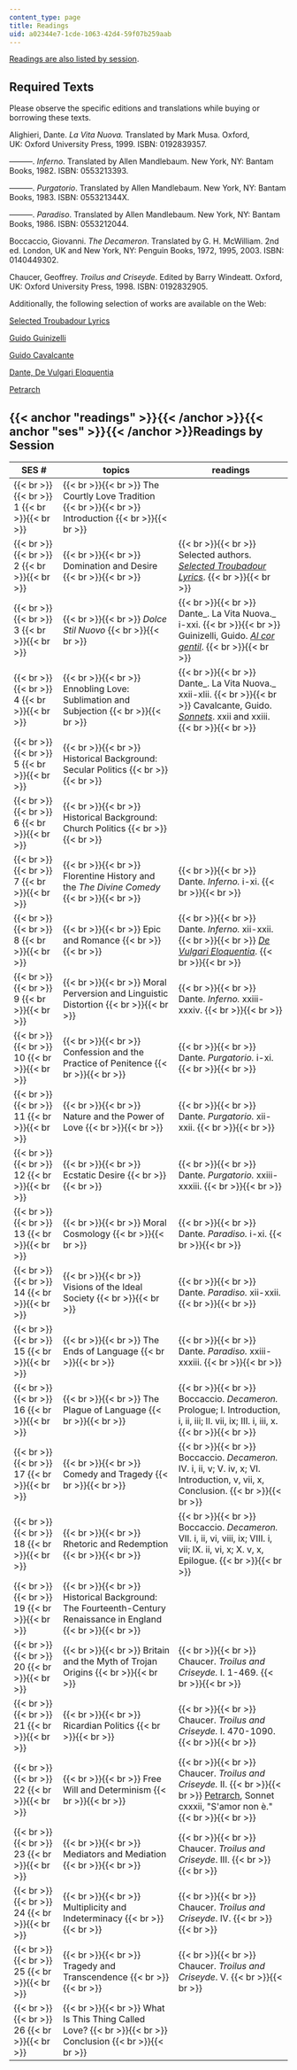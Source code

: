 ```yaml
---
content_type: page
title: Readings
uid: a02344e7-1cde-1063-42d4-59f07b259aab
---
```


[Readings are also listed by session](#ses).

Required Texts
--------------

Please observe the specific editions and translations while buying or borrowing these texts.

Alighieri, Dante. _La Vita Nuova._ Translated by Mark Musa. Oxford, UK: Oxford University Press, 1999. ISBN: 0192839357.

———. _Inferno_. Translated by Allen Mandlebaum. New York, NY: Bantam Books, 1982. ISBN: 0553213393.

———. _Purgatorio_. Translated by Allen Mandlebaum. New York, NY: Bantam Books, 1983. ISBN: 055321344X.

———. _Paradiso_. Translated by Allen Mandlebaum. New York, NY: Bantam Books, 1986. ISBN: 0553212044.

Boccaccio, Giovanni. _The Decameron_. Translated by G. H. McWilliam. 2nd ed. London, UK and New York, NY: Penguin Books, 1972, 1995, 2003. ISBN: 0140449302.

Chaucer, Geoffrey. _Troilus and Criseyde_. Edited by Barry Windeatt. Oxford, UK: Oxford University Press, 1998. ISBN: 0192832905.

Additionally, the following selection of works are available on the Web:

[Selected Troubadour Lyrics](http://www.britannica.com/art/troubadour-lyric-artist)

[Guido Guinizelli](http://www.auburn.edu/~bertocr/)

[Guido Cavalcante](http://www.sonnets.org/pound.htm)

[Dante, De Vulgari Eloquentia](http://www.danteonline.it/italiano/opere.asp?idope=3&idlang=OR)

[Petrarch](http://translations-ink.com/Canzon5.html)

{{< anchor "readings" >}}{{< /anchor >}}{{< anchor "ses" >}}{{< /anchor >}}Readings by Session
----------------------------------------------------------------------------------------------

| SES # | topics | readings |
| --- | --- | --- |
|  {{< br >}}{{< br >}} 1 {{< br >}}{{< br >}}  |  {{< br >}}{{< br >}} The Courtly Love Tradition {{< br >}}{{< br >}} Introduction {{< br >}}{{< br >}}  | &nbsp; |
|  {{< br >}}{{< br >}} 2 {{< br >}}{{< br >}}  |  {{< br >}}{{< br >}} Domination and Desire {{< br >}}{{< br >}}  |  {{< br >}}{{< br >}} Selected authors. [_Selected Troubadour Lyrics_](http://www.britannica.com/art/troubadour-lyric-artist). {{< br >}}{{< br >}}  |
|  {{< br >}}{{< br >}} 3 {{< br >}}{{< br >}}  |  {{< br >}}{{< br >}} _Dolce Stil Nuovo_ {{< br >}}{{< br >}}  |  {{< br >}}{{< br >}} Dante_. La Vita Nuova._ i-xxi. {{< br >}}{{< br >}} Guinizelli, Guido. [_Al cor gentil_](http://www.auburn.edu/~bertocr/). {{< br >}}{{< br >}}  |
|  {{< br >}}{{< br >}} 4 {{< br >}}{{< br >}}  |  {{< br >}}{{< br >}} Ennobling Love: Sublimation and Subjection {{< br >}}{{< br >}}  |  {{< br >}}{{< br >}} Dante_. La Vita Nuova._ xxii-xlii. {{< br >}}{{< br >}} Cavalcante, Guido. [_Sonnets_](http://www.sonnets.org/pound.htm). xxii and xxiii. {{< br >}}{{< br >}}  |
|  {{< br >}}{{< br >}} 5 {{< br >}}{{< br >}}  |  {{< br >}}{{< br >}} Historical Background: Secular Politics {{< br >}}{{< br >}}  | &nbsp; |
|  {{< br >}}{{< br >}} 6 {{< br >}}{{< br >}}  |  {{< br >}}{{< br >}} Historical Background: Church Politics {{< br >}}{{< br >}}  | &nbsp; |
|  {{< br >}}{{< br >}} 7 {{< br >}}{{< br >}}  |  {{< br >}}{{< br >}} Florentine History and the _The Divine Comedy_ {{< br >}}{{< br >}}  |  {{< br >}}{{< br >}} Dante. _Inferno._ i-xi. {{< br >}}{{< br >}}  |
|  {{< br >}}{{< br >}} 8 {{< br >}}{{< br >}}  |  {{< br >}}{{< br >}} Epic and Romance {{< br >}}{{< br >}}  |  {{< br >}}{{< br >}} Dante. _Inferno._ xii-xxii. {{< br >}}{{< br >}} [_De Vulgari Eloquentia_](http://www.danteonline.it/italiano/opere.asp?idope=3&idlang=OR). {{< br >}}{{< br >}}  |
|  {{< br >}}{{< br >}} 9 {{< br >}}{{< br >}}  |  {{< br >}}{{< br >}} Moral Perversion and Linguistic Distortion {{< br >}}{{< br >}}  |  {{< br >}}{{< br >}} Dante. _Inferno._ xxiii-xxxiv. {{< br >}}{{< br >}}  |
|  {{< br >}}{{< br >}} 10 {{< br >}}{{< br >}}  |  {{< br >}}{{< br >}} Confession and the Practice of Penitence {{< br >}}{{< br >}}  |  {{< br >}}{{< br >}} Dante. _Purgatorio._ i-xi. {{< br >}}{{< br >}}  |
|  {{< br >}}{{< br >}} 11 {{< br >}}{{< br >}}  |  {{< br >}}{{< br >}} Nature and the Power of Love {{< br >}}{{< br >}}  |  {{< br >}}{{< br >}} Dante. _Purgatorio._ xii-xxii. {{< br >}}{{< br >}}  |
|  {{< br >}}{{< br >}} 12 {{< br >}}{{< br >}}  |  {{< br >}}{{< br >}} Ecstatic Desire {{< br >}}{{< br >}}  |  {{< br >}}{{< br >}} Dante. _Purgatorio._ xxiii-xxxiii. {{< br >}}{{< br >}}  |
|  {{< br >}}{{< br >}} 13 {{< br >}}{{< br >}}  |  {{< br >}}{{< br >}} Moral Cosmology {{< br >}}{{< br >}}  |  {{< br >}}{{< br >}} Dante. _Paradiso._ i-xi. {{< br >}}{{< br >}}  |
|  {{< br >}}{{< br >}} 14 {{< br >}}{{< br >}}  |  {{< br >}}{{< br >}} Visions of the Ideal Society {{< br >}}{{< br >}}  |  {{< br >}}{{< br >}} Dante. _Paradiso._ xii-xxii. {{< br >}}{{< br >}}  |
|  {{< br >}}{{< br >}} 15 {{< br >}}{{< br >}}  |  {{< br >}}{{< br >}} The Ends of Language {{< br >}}{{< br >}}  |  {{< br >}}{{< br >}} Dante. _Paradiso._ xxiii-xxxiii. {{< br >}}{{< br >}}  |
|  {{< br >}}{{< br >}} 16 {{< br >}}{{< br >}}  |  {{< br >}}{{< br >}} The Plague of Language {{< br >}}{{< br >}}  |  {{< br >}}{{< br >}} Boccaccio. _Decameron._ Prologue; I. Introduction, i, ii, iii; II. vii, ix; III. i, iii, x. {{< br >}}{{< br >}}  |
|  {{< br >}}{{< br >}} 17 {{< br >}}{{< br >}}  |  {{< br >}}{{< br >}} Comedy and Tragedy {{< br >}}{{< br >}}  |  {{< br >}}{{< br >}} Boccaccio. _Decameron._ IV. i, ii, v; V. iv, x; VI. Introduction, v, vii, x, Conclusion. {{< br >}}{{< br >}}  |
|  {{< br >}}{{< br >}} 18 {{< br >}}{{< br >}}  |  {{< br >}}{{< br >}} Rhetoric and Redemption {{< br >}}{{< br >}}  |  {{< br >}}{{< br >}} Boccaccio. _Decameron._ VII. i, ii, vi, viii, ix; VIII. i, vii; IX. ii, vi, x; X. v, x, Epilogue. {{< br >}}{{< br >}}  |
|  {{< br >}}{{< br >}} 19 {{< br >}}{{< br >}}  |  {{< br >}}{{< br >}} Historical Background: The Fourteenth-Century Renaissance in England {{< br >}}{{< br >}}  | &nbsp; |
|  {{< br >}}{{< br >}} 20 {{< br >}}{{< br >}}  |  {{< br >}}{{< br >}} Britain and the Myth of Trojan Origins {{< br >}}{{< br >}}  |  {{< br >}}{{< br >}} Chaucer. _Troilus and Criseyde._ I. 1-469. {{< br >}}{{< br >}}  |
|  {{< br >}}{{< br >}} 21 {{< br >}}{{< br >}}  |  {{< br >}}{{< br >}} Ricardian Politics {{< br >}}{{< br >}}  |  {{< br >}}{{< br >}} Chaucer. _Troilus and Criseyde._ I. 470-1090. {{< br >}}{{< br >}}  |
|  {{< br >}}{{< br >}} 22 {{< br >}}{{< br >}}  |  {{< br >}}{{< br >}} Free Will and Determinism {{< br >}}{{< br >}}  |  {{< br >}}{{< br >}} Chaucer. _Troilus and Criseyde._ II. {{< br >}}{{< br >}} [Petrarch](http://translations-ink.com/Canzon5.html), Sonnet cxxxii, "S'amor non è." {{< br >}}{{< br >}}  |
|  {{< br >}}{{< br >}} 23 {{< br >}}{{< br >}}  |  {{< br >}}{{< br >}} Mediators and Mediation {{< br >}}{{< br >}}  |  {{< br >}}{{< br >}} Chaucer. _Troilus and Criseyde_. III. {{< br >}}{{< br >}}  |
|  {{< br >}}{{< br >}} 24 {{< br >}}{{< br >}}  |  {{< br >}}{{< br >}} Multiplicity and Indeterminacy {{< br >}}{{< br >}}  |  {{< br >}}{{< br >}} Chaucer. _Troilus and Criseyde_. IV. {{< br >}}{{< br >}}  |
|  {{< br >}}{{< br >}} 25 {{< br >}}{{< br >}}  |  {{< br >}}{{< br >}} Tragedy and Transcendence {{< br >}}{{< br >}}  |  {{< br >}}{{< br >}} Chaucer. _Troilus and Criseyde_. V. {{< br >}}{{< br >}}  |
|  {{< br >}}{{< br >}} 26 {{< br >}}{{< br >}}  |  {{< br >}}{{< br >}} What Is This Thing Called Love? {{< br >}}{{< br >}} Conclusion {{< br >}}{{< br >}}  |